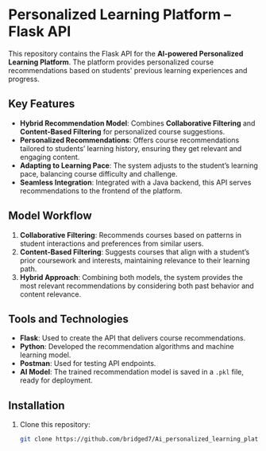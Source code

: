 # Personalized Learning Platform – Flask API

This repository contains the Flask API for the **AI-powered Personalized Learning Platform**. The platform provides personalized course recommendations based on students' previous learning experiences and progress.

## Key Features

- **Hybrid Recommendation Model**: Combines **Collaborative Filtering** and **Content-Based Filtering** for personalized course suggestions.
- **Personalized Recommendations**: Offers course recommendations tailored to students’ learning history, ensuring they get relevant and engaging content.
- **Adapting to Learning Pace**: The system adjusts to the student’s learning pace, balancing course difficulty and challenge.
- **Seamless Integration**: Integrated with a Java backend, this API serves recommendations to the frontend of the platform.

## Model Workflow

1. **Collaborative Filtering**: Recommends courses based on patterns in student interactions and preferences from similar users.
2. **Content-Based Filtering**: Suggests courses that align with a student’s prior coursework and interests, maintaining relevance to their learning path.
3. **Hybrid Approach**: Combining both models, the system provides the most relevant recommendations by considering both past behavior and content relevance.

## Tools and Technologies

- **Flask**: Used to create the API that delivers course recommendations.
- **Python**: Developed the recommendation algorithms and machine learning model.
- **Postman**: Used for testing API endpoints.
- **AI Model**: The trained recommendation model is saved in a `.pkl` file, ready for deployment.

## Installation

1. Clone this repository:
   ```bash
   git clone https://github.com/bridged7/Ai_personalized_learning_platform.git
